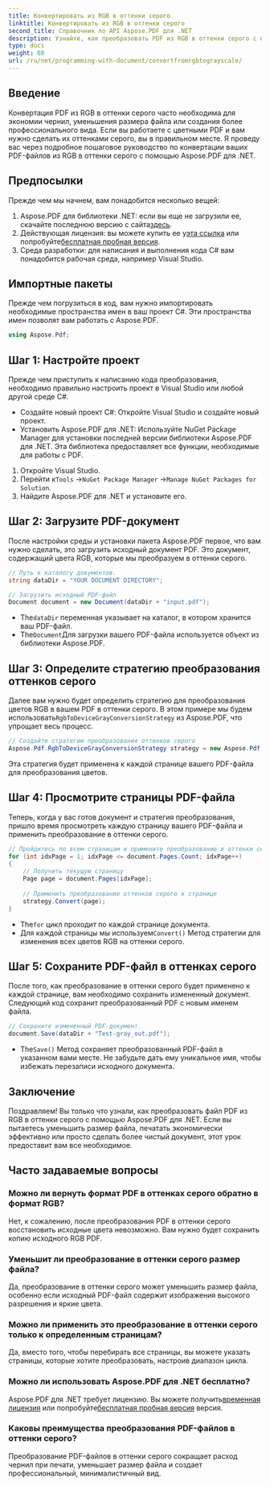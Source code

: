 ```yaml
---
title: Конвертировать из RGB в оттенки серого
linktitle: Конвертировать из RGB в оттенки серого
second_title: Справочник по API Aspose.PDF для .NET
description: Узнайте, как преобразовать PDF из RGB в оттенки серого с помощью Aspose.PDF для .NET. Пошаговое руководство по упрощению преобразования цветов PDF и экономии места в файле.
type: docs
weight: 60
url: /ru/net/programming-with-document/convertfromrgbtograyscale/
---
```

## Введение

Конвертация PDF из RGB в оттенки серого часто необходима для экономии чернил, уменьшения размера файла или создания более профессионального вида. Если вы работаете с цветными PDF и вам нужно сделать их оттенками серого, вы в правильном месте. Я проведу вас через подробное пошаговое руководство по конвертации ваших PDF-файлов из RGB в оттенки серого с помощью Aspose.PDF для .NET.

## Предпосылки

Прежде чем мы начнем, вам понадобится несколько вещей:

1.  Aspose.PDF для библиотеки .NET: если вы еще не загрузили ее, скачайте последнюю версию с сайта[здесь](https://releases.aspose.com/pdf/net/).
2.  Действующая лицензия: вы можете купить ее у[эта ссылка](https://purchase.aspose.com/buy) или попробуйте[бесплатная пробная версия](https://releases.aspose.com/).
3. Среда разработки: для написания и выполнения кода C# вам понадобится рабочая среда, например Visual Studio.

## Импортные пакеты

Прежде чем погрузиться в код, вам нужно импортировать необходимые пространства имен в ваш проект C#. Эти пространства имен позволят вам работать с Aspose.PDF.

```csharp
using Aspose.Pdf;
```

## Шаг 1: Настройте проект

Прежде чем приступить к написанию кода преобразования, необходимо правильно настроить проект в Visual Studio или любой другой среде C#.

- Создайте новый проект C#: Откройте Visual Studio и создайте новый проект.
- Установить Aspose.PDF для .NET: Используйте NuGet Package Manager для установки последней версии библиотеки Aspose.PDF для .NET. Эта библиотека предоставляет все функции, необходимые для работы с PDF.

1. Откройте Visual Studio.
2.  Перейти к`Tools` ->`NuGet Package Manager` ->`Manage NuGet Packages for Solution`.
3. Найдите Aspose.PDF для .NET и установите его.

## Шаг 2: Загрузите PDF-документ

После настройки среды и установки пакета Aspose.PDF первое, что вам нужно сделать, это загрузить исходный документ PDF. Это документ, содержащий цвета RGB, которые мы преобразуем в оттенки серого.

```csharp
// Путь к каталогу документов.
string dataDir = "YOUR DOCUMENT DIRECTORY";

// Загрузить исходный PDF-файл
Document document = new Document(dataDir + "input.pdf");
```

-  The`dataDir` переменная указывает на каталог, в котором хранится ваш PDF-файл.
-  The`Document`Для загрузки вашего PDF-файла используется объект из библиотеки Aspose.PDF.

## Шаг 3: Определите стратегию преобразования оттенков серого

 Далее вам нужно будет определить стратегию для преобразования цветов RGB в вашем PDF в оттенки серого. В этом примере мы будем использовать`RgbToDeviceGrayConversionStrategy` из Aspose.PDF, что упрощает весь процесс.

```csharp
// Создайте стратегию преобразования оттенков серого
Aspose.Pdf.RgbToDeviceGrayConversionStrategy strategy = new Aspose.Pdf.RgbToDeviceGrayConversionStrategy();
```

Эта стратегия будет применена к каждой странице вашего PDF-файла для преобразования цветов.

## Шаг 4: Просмотрите страницы PDF-файла

Теперь, когда у вас готов документ и стратегия преобразования, пришло время просмотреть каждую страницу вашего PDF-файла и применить преобразование в оттенки серого. 

```csharp
// Пройдитесь по всем страницам и примените преобразование в оттенки серого
for (int idxPage = 1; idxPage <= document.Pages.Count; idxPage++)
{
    // Получить текущую страницу
    Page page = document.Pages[idxPage];
    
    // Применить преобразование оттенков серого к странице
    strategy.Convert(page);
}
```

-  The`for` цикл проходит по каждой странице документа.
-  Для каждой страницы мы используем`Convert()` Метод стратегии для изменения всех цветов RGB на оттенки серого.

## Шаг 5: Сохраните PDF-файл в оттенках серого

После того, как преобразование в оттенки серого будет применено к каждой странице, вам необходимо сохранить измененный документ. Следующий код сохранит преобразованный PDF с новым именем файла.

```csharp
// Сохраните измененный PDF-документ.
document.Save(dataDir + "Test-gray_out.pdf");
```

-  The`Save()` Метод сохраняет преобразованный PDF-файл в указанном вами месте. Не забудьте дать ему уникальное имя, чтобы избежать перезаписи исходного документа.

## Заключение

Поздравляем! Вы только что узнали, как преобразовать файл PDF из RGB в оттенки серого с помощью Aspose.PDF для .NET. Если вы пытаетесь уменьшить размер файла, печатать экономически эффективно или просто сделать более чистый документ, этот урок предоставит вам все необходимое.

## Часто задаваемые вопросы

### Можно ли вернуть формат PDF в оттенках серого обратно в формат RGB?

Нет, к сожалению, после преобразования PDF в оттенки серого восстановить исходные цвета невозможно. Вам нужно будет сохранить копию исходного RGB PDF.

### Уменьшит ли преобразование в оттенки серого размер файла?

Да, преобразование в оттенки серого может уменьшить размер файла, особенно если исходный PDF-файл содержит изображения высокого разрешения и яркие цвета.

### Можно ли применить это преобразование в оттенки серого только к определенным страницам?

Да, вместо того, чтобы перебирать все страницы, вы можете указать страницы, которые хотите преобразовать, настроив диапазон цикла.

### Можно ли использовать Aspose.PDF для .NET бесплатно?

 Aspose.PDF для .NET требует лицензию. Вы можете получить[временная лицензия](https://purchase.aspose.com/temporary-license/) или попробуйте[бесплатная пробная версия](https://releases.aspose.com/) версия.

### Каковы преимущества преобразования PDF-файлов в оттенки серого?

Преобразование PDF-файлов в оттенки серого сокращает расход чернил при печати, уменьшает размер файла и создает профессиональный, минималистичный вид.